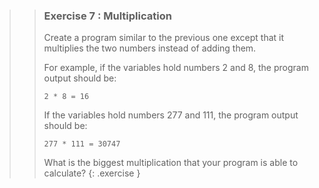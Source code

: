 >>### Exercise 7 : Multiplication
>>
>>Create a program similar to the previous one except that it multiplies the two numbers instead of adding them.
>>
>>For example, if the variables hold numbers 2 and 8, the program output should be:
>>```output
>>2 * 8 = 16
>>```
>>
>>If the variables hold numbers 277 and 111, the program output should be:
>>
>>```output
>>277 * 111 = 30747
>>```
>>
>>What is the biggest multiplication that your program is able to calculate?
>{: .exercise }